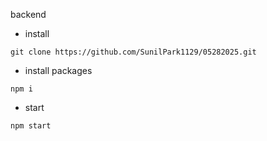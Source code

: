 backend

- install<br/>
```
git clone https://github.com/SunilPark1129/05282025.git
```

- install packages<br/>
```
npm i
```

- start<br/>
```
npm start
```
